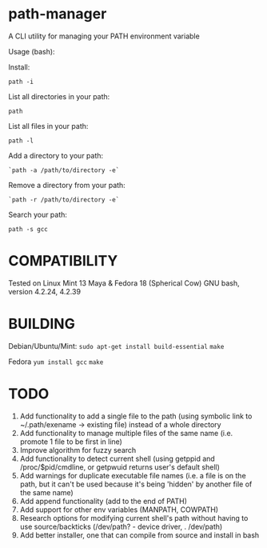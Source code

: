 path-manager
============

A CLI utility for managing your PATH environment variable

Usage (bash):

Install:

`path -i`

List all directories in your path:

`path`

List all files in your path:

`path -l`

Add a directory to your path:

`` `path -a /path/to/directory -e` ``

Remove a directory from your path:

`` `path -r /path/to/directory -e` ``

Search your path:

`path -s gcc`

COMPATIBILITY
============

Tested on Linux Mint 13 Maya & Fedora 18 (Spherical Cow)
GNU bash, version 4.2.24, 4.2.39

BUILDING
============

Debian/Ubuntu/Mint:
`sudo apt-get install build-essential`
`make`

Fedora
`yum install gcc`
`make`

TODO
============

1. Add functionality to add a single file to the path (using symbolic link to
~/.path/exename -> existing file) instead of a whole directory
1. Add functionality to manage multiple files of the same name (i.e. promote 1
file to be first in line)
1. Improve algorithm for fuzzy search
1. Add functionality to detect current shell (using getppid and
/proc/$pid/cmdline, or getpwuid returns user's default shell)
1. Add warnings for duplicate executable file names (i.e. a file is on
the path, but it can't be used because it's being 'hidden' by another
file of the same name)
1. Add append functionality (add to the end of PATH)
1. Add support for other env variables (MANPATH, COWPATH)
1. Research options for modifying current shell's path without having to
use source/backticks (/dev/path? - device driver, . /dev/path)
1. Add better installer, one that can compile from source and install in
bash
